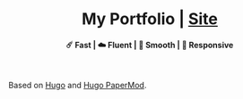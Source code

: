 <h1 align=center>My Portfolio | <a href="https://andreagemelli.github.io/" rel="nofollow">Site</a></h1>

<h4 align=center>☄️ Fast | ☁️ Fluent | 🌙 Smooth | 📱 Responsive</h4>
<br>

Based on [Hugo](https://github.com/nanxiaobei/hugo-paper/tree/4330c8b12aa48bfdecbcad6ad66145f679a430b3) and [Hugo PaperMod](https://github.com/adityatelange/hugo-PaperMod).